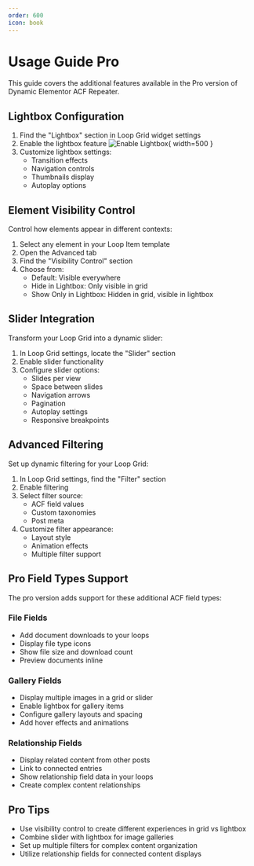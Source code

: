 ```yaml
---
order: 600
icon: book
---
```


# Usage Guide Pro

This guide covers the additional features available in the Pro version of Dynamic Elementor ACF Repeater.

## Lightbox Configuration

1. Find the "Lightbox" section in Loop Grid widget settings
2. Enable the lightbox feature
![Enable Lightbox](/images/usage/enable-lightbox.jpg){ width=500 }
3. Customize lightbox settings:
   - Transition effects
   - Navigation controls
   - Thumbnails display
   - Autoplay options

## Element Visibility Control

Control how elements appear in different contexts:

1. Select any element in your Loop Item template
2. Open the Advanced tab
3. Find the "Visibility Control" section
4. Choose from:
   - Default: Visible everywhere
   - Hide in Lightbox: Only visible in grid
   - Show Only in Lightbox: Hidden in grid, visible in lightbox

## Slider Integration

Transform your Loop Grid into a dynamic slider:

1. In Loop Grid settings, locate the "Slider" section
2. Enable slider functionality
3. Configure slider options:
   - Slides per view
   - Space between slides
   - Navigation arrows
   - Pagination
   - Autoplay settings
   - Responsive breakpoints

## Advanced Filtering

Set up dynamic filtering for your Loop Grid:

1. In Loop Grid settings, find the "Filter" section
2. Enable filtering
3. Select filter source:
   - ACF field values
   - Custom taxonomies
   - Post meta
4. Customize filter appearance:
   - Layout style
   - Animation effects
   - Multiple filter support

## Pro Field Types Support

The pro version adds support for these additional ACF field types:

### File Fields
- Add document downloads to your loops
- Display file type icons
- Show file size and download count
- Preview documents inline

### Gallery Fields
- Display multiple images in a grid or slider
- Enable lightbox for gallery items
- Configure gallery layouts and spacing
- Add hover effects and animations

### Relationship Fields
- Display related content from other posts
- Link to connected entries
- Show relationship field data in your loops
- Create complex content relationships

## Pro Tips

- Use visibility control to create different experiences in grid vs lightbox
- Combine slider with lightbox for image galleries
- Set up multiple filters for complex content organization
- Utilize relationship fields for connected content displays 